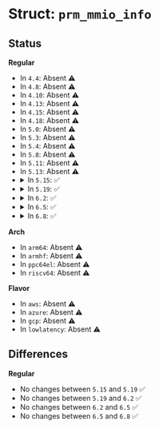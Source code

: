 # Struct: <code>prm_mmio_info</code>

## Status
<b>Regular</b>
<ul>
<li>
In <code>4.4</code>: Absent ⚠️
</li>
<li>
In <code>4.8</code>: Absent ⚠️
</li>
<li>
In <code>4.10</code>: Absent ⚠️
</li>
<li>
In <code>4.13</code>: Absent ⚠️
</li>
<li>
In <code>4.15</code>: Absent ⚠️
</li>
<li>
In <code>4.18</code>: Absent ⚠️
</li>
<li>
In <code>5.0</code>: Absent ⚠️
</li>
<li>
In <code>5.3</code>: Absent ⚠️
</li>
<li>
In <code>5.4</code>: Absent ⚠️
</li>
<li>
In <code>5.8</code>: Absent ⚠️
</li>
<li>
In <code>5.11</code>: Absent ⚠️
</li>
<li>
In <code>5.13</code>: Absent ⚠️
</li>
<li>
<details>
<summary>In <code>5.15</code>: ✅</summary>

```c
struct prm_mmio_info {
    u64 mmio_count;
    struct prm_mmio_addr_range addr_ranges[0];
};
```
</details>
</li>
<li>
<details>
<summary>In <code>5.19</code>: ✅</summary>

```c
struct prm_mmio_info {
    u64 mmio_count;
    struct prm_mmio_addr_range addr_ranges[0];
};
```
</details>
</li>
<li>
<details>
<summary>In <code>6.2</code>: ✅</summary>

```c
struct prm_mmio_info {
    u64 mmio_count;
    struct prm_mmio_addr_range addr_ranges[0];
};
```
</details>
</li>
<li>
<details>
<summary>In <code>6.5</code>: ✅</summary>

```c
struct prm_mmio_info {
    u64 mmio_count;
    struct prm_mmio_addr_range addr_ranges[0];
};
```
</details>
</li>
<li>
<details>
<summary>In <code>6.8</code>: ✅</summary>

```c
struct prm_mmio_info {
    u64 mmio_count;
    struct prm_mmio_addr_range addr_ranges[0];
};
```
</details>
</li>
</ul>
<b>Arch</b>
<ul>
<li>
In <code>arm64</code>: Absent ⚠️
</li>
<li>
In <code>armhf</code>: Absent ⚠️
</li>
<li>
In <code>ppc64el</code>: Absent ⚠️
</li>
<li>
In <code>riscv64</code>: Absent ⚠️
</li>
</ul>
<b>Flavor</b>
<ul>
<li>
In <code>aws</code>: Absent ⚠️
</li>
<li>
In <code>azure</code>: Absent ⚠️
</li>
<li>
In <code>gcp</code>: Absent ⚠️
</li>
<li>
In <code>lowlatency</code>: Absent ⚠️
</li>
</ul>

## Differences
<b>Regular</b>
<ul>
<li>
No changes between <code>5.15</code> and <code>5.19</code> ✅
</li>
<li>
No changes between <code>5.19</code> and <code>6.2</code> ✅
</li>
<li>
No changes between <code>6.2</code> and <code>6.5</code> ✅
</li>
<li>
No changes between <code>6.5</code> and <code>6.8</code> ✅
</li>
</ul>
